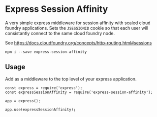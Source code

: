 # Express Session Affinity

A very simple express middleware for session affinity with scaled cloud foundry applications. Sets the `JSESSIONID` cookie so that each user will consistantly connect to the same cloud foundry node.

See https://docs.cloudfoundry.org/concepts/http-routing.html#sessions

```
npm i --save express-session-affinity
```

## Usage

Add as a middleware to the top level of your express application.
```
const express = require('express');
const expressSessionAffinity = require('express-session-affinity');

app = express();

app.use(expressSessionAffinity);
```